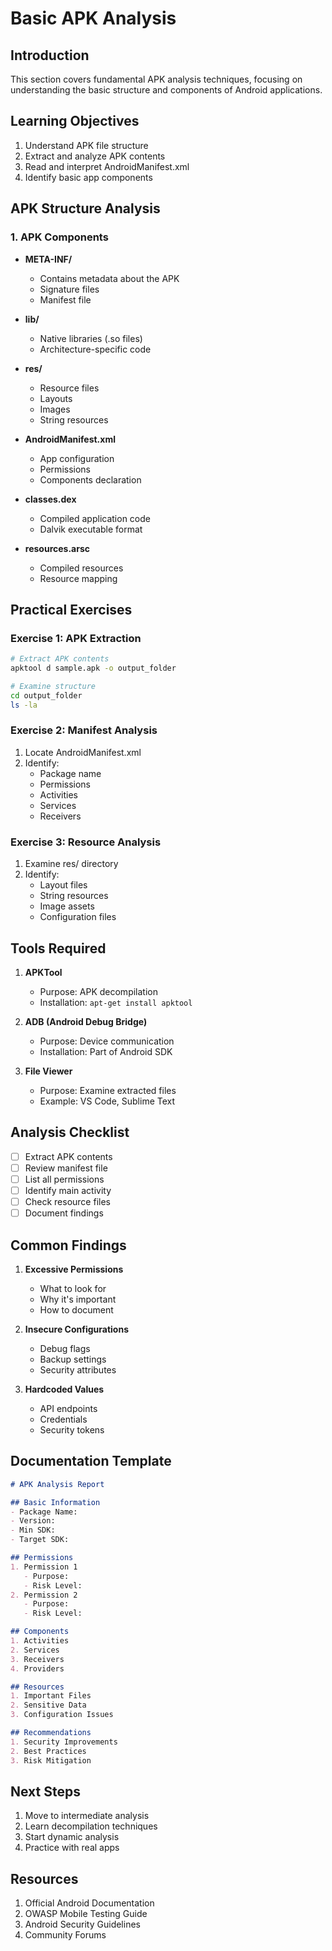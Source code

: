 # Basic APK Analysis

## Introduction
This section covers fundamental APK analysis techniques, focusing on understanding the basic structure and components of Android applications.

## Learning Objectives
1. Understand APK file structure
2. Extract and analyze APK contents
3. Read and interpret AndroidManifest.xml
4. Identify basic app components

## APK Structure Analysis

### 1. APK Components
- **META-INF/**
  - Contains metadata about the APK
  - Signature files
  - Manifest file

- **lib/**
  - Native libraries (.so files)
  - Architecture-specific code

- **res/**
  - Resource files
  - Layouts
  - Images
  - String resources

- **AndroidManifest.xml**
  - App configuration
  - Permissions
  - Components declaration

- **classes.dex**
  - Compiled application code
  - Dalvik executable format

- **resources.arsc**
  - Compiled resources
  - Resource mapping

## Practical Exercises

### Exercise 1: APK Extraction
```bash
# Extract APK contents
apktool d sample.apk -o output_folder

# Examine structure
cd output_folder
ls -la
```

### Exercise 2: Manifest Analysis
1. Locate AndroidManifest.xml
2. Identify:
   - Package name
   - Permissions
   - Activities
   - Services
   - Receivers

### Exercise 3: Resource Analysis
1. Examine res/ directory
2. Identify:
   - Layout files
   - String resources
   - Image assets
   - Configuration files

## Tools Required
1. **APKTool**
   - Purpose: APK decompilation
   - Installation: `apt-get install apktool`

2. **ADB (Android Debug Bridge)**
   - Purpose: Device communication
   - Installation: Part of Android SDK

3. **File Viewer**
   - Purpose: Examine extracted files
   - Example: VS Code, Sublime Text

## Analysis Checklist
- [ ] Extract APK contents
- [ ] Review manifest file
- [ ] List all permissions
- [ ] Identify main activity
- [ ] Check resource files
- [ ] Document findings

## Common Findings
1. **Excessive Permissions**
   - What to look for
   - Why it's important
   - How to document

2. **Insecure Configurations**
   - Debug flags
   - Backup settings
   - Security attributes

3. **Hardcoded Values**
   - API endpoints
   - Credentials
   - Security tokens

## Documentation Template
```markdown
# APK Analysis Report

## Basic Information
- Package Name:
- Version:
- Min SDK:
- Target SDK:

## Permissions
1. Permission 1
   - Purpose:
   - Risk Level:
2. Permission 2
   - Purpose:
   - Risk Level:

## Components
1. Activities
2. Services
3. Receivers
4. Providers

## Resources
1. Important Files
2. Sensitive Data
3. Configuration Issues

## Recommendations
1. Security Improvements
2. Best Practices
3. Risk Mitigation
```

## Next Steps
1. Move to intermediate analysis
2. Learn decompilation techniques
3. Start dynamic analysis
4. Practice with real apps

## Resources
1. Official Android Documentation
2. OWASP Mobile Testing Guide
3. Android Security Guidelines
4. Community Forums
